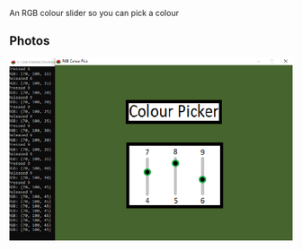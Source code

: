 An RGB colour slider so you can pick a colour
## Photos
![alt text](https://raw.githubusercontent.com/Dunvantkai/-Colour-Picker/main/Photos.PNG)
